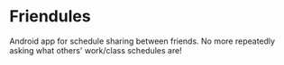 # Friendules
Android app for schedule sharing between friends. No more repeatedly asking what others' work/class schedules are!
